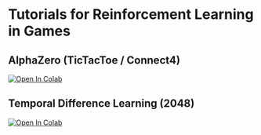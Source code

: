 # Tutorials for Reinforcement Learning in Games

## AlphaZero (TicTacToe / Connect4)

[![Open In Colab](https://colab.research.google.com/assets/colab-badge.svg)](https://colab.research.google.com/github/rlglab/rlg-tutorial/blob/main/alphazero_tutorial.ipynb?hl=en)

## Temporal Difference Learning (2048)

[![Open In Colab](https://colab.research.google.com/assets/colab-badge.svg)](https://colab.research.google.com/github/rlglab/rlg-tutorial/blob/main/tdl2048_tutorial.ipynb?hl=en)
